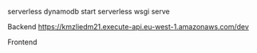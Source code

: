 serverless dynamodb start
serverless wsgi serve

Backend
 https://kmzliedm21.execute-api.eu-west-1.amazonaws.com/dev


Frontend